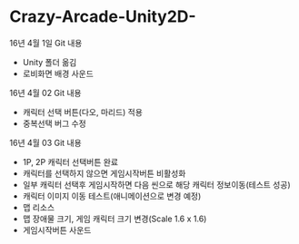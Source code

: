 # Crazy-Arcade-Unity2D-


16년 4월 1일 Git 내용
- Unity 폴더 옮김
- 로비화면 배경 사운드


16년 4월 02 Git 내용
- 캐릭터 선택 버튼(다오, 마리드) 적용
- 중복선택 버그 수정

16년 4월 03 Git 내용
- 1P, 2P 캐릭터 선택버튼 완료
- 캐릭터를 선택하지 않으면 게임시작버튼 비활성화
- 일부 캐릭터 선택후 게임시작하면 다음 씬으로 해당 캐릭터 정보이동(테스트 성공)
- 캐릭터 이미지 이동 테스트(애니메이션으로 변경 예정)
- 맵 리소스
- 맵 장애물 크기, 게임 캐릭터 크기 변경(Scale 1.6 x 1.6)
- 게임시작버튼 사운드
